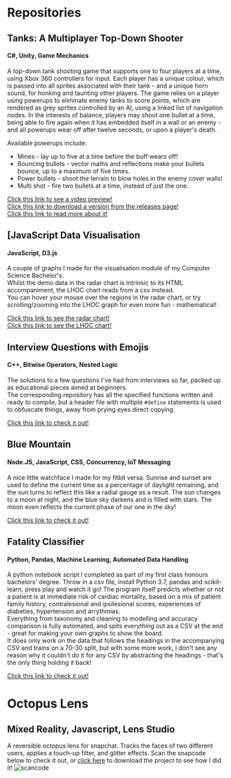 # Repositories    
    
## Tanks: A Multiplayer Top-Down Shooter  
#### C#, Unity, Game Mechanics   
A top-down tank shooting game that supports one to four players at a time, using Xbox 360 controllers for input. Each player has a unique colour, which is passed into all sprites associated with their tank - and a unique horn sound, for honking and taunting other players. The game relies on a player using powerups to eliminate enemy tanks to score points, which are rendered as grey sprites controlled by an AI, using a linked list of navigation nodes. In the interests of balance, players may shoot one bullet at a time, being able to fire again when it has embedded itself in a wall or an enemy - and all powerups wear off after twelve seconds, or upon a player's death.      
   
Available powerups include:    
- Mines - lay up to five at a time before the buff wears off!    
- Bouncing bullets - vector maths and reflections make your bullets bounce, up to a maximum of five times.   
- Power bullets - shoot the terrain to blow holes in the enemy cover walls!   
- Multi shot - fire two bullets at a time, instead of just the one.   
      
[Click this link to see a video preview!](https://www.youtube.com/watch?v=vEWkxCHSLh8&feature=youtu.be)   
[Click this link to download a version from the releases page!](https://github.com/Joe-V2/tanks/releases/tag/v1.0.0)   
[Click this link to read more about it!](https://joe-v2.github.io/tanks/index.html)      
    
    
    
## [JavaScript Data Visualisation  
#### JavaScript, D3.js  
A couple of graphs I made for the visualisation module of my Computer Science Bachelor's.  
Whilst the demo data in the radar chart is intrinsic to its HTML accompaniment, the LHOC chart reads from a csv instead.    
You can hover your mouse over the regions in the radar chart, or try scrolling/zooming into the LHOC graph for even more fun - mathematical!
  
[Click this link to see the radar chart!](<https://Joe-V2.github.io/assets/Radar Files/radar.htm>)  
[Click this link to see the LHOC chart!](<https://Joe-V2.github.io/assets/Box Plot Files/index.html>)  
  
  

## Interview Questions with Emojis
#### C++, Bitwise Operators, Nested Logic
The solutions to a few questions I've had from interviews so far, packed up as educational pieces aimed at beginners.     
The corresponding repository has all the specified functions written and ready to compile, but a header file with multiple `#define` statements is used to obfuscate things, away from prying eyes direct copying.  

[Click this link to check it out!](https://Joe-V2.github.io/Interview-Questions-with-Emojis/index.html)  
  
  

## Blue Mountain
#### Node.JS, JavaScript, CSS, Concurrency, IoT Messaging
A nice little watchface I made for my fitbit versa.
Sunrise and sunset are used to define the current time as a percentage of daylight remaining, and the sun turns to reflect this like a radial gauge as a result.
The sun changes to a moon at night, and the blue sky darkens and is filled with stars.
The moon even reflects the current phase of our one in the sky! 
  
[Click this link to check it out!](https://Joe-V2.github.io/Blue-Mountain/index.html)  
    

## Fatality Classifier
#### Python, Pandas, Machine Learning, Automated Data Handling
A python notebook script I completed as part of my first class honours bachelors' degree. Throw in a csv file, install Python 3.7, pandas and scikit-learn, press play and watch it go!
The program itself predicts whether or not a patient is at immediate risk of cardiac mortality, based on a mix of patient family history, contralesional and ipsilesional scores, experiences of diabeties, hypertension and arrythmias.  
Everything from taxonomy and cleaning to modelling and accuracy comparison is fully automated, and spits everything out as a CSV at the end - great for making your own graphs to show the board.  
It does only work on the data that follows the headings in the accompanying CSV and trains on a 70-30 split, but with some more work, I don't see any reason why it couldn't do it for any CSV by abstracting the headings - that's the only thing holding it back!


[Click this link to check it out!](https://Joe-V2.github.io/Fatality-Classifier/index.html)


# Octopus Lens
## Mixed Reality, Javascript, Lens Studio
A reversible octopus lens for snapchat. Tracks the faces of two different users, applies a touch-up filter, and glitter effects.
Scan the snapcode below to check it out, or [click here](https://github.com/Joe-V2/Octopus-Lens) to download the project to see how I did it!
![scancode](https://images-ext-2.discordapp.net/external/x6R8tdudbPh4T1bC_fuT4X4-ISMj3ci66srnyGW5Yoo/%3Fv%3D1/https/lens.snapchat.com/218823196a6545ef9c2f76dc39514da1/preview/facebook.png)
